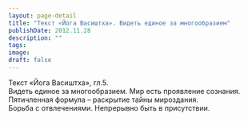 ```yaml
---
layout: page-detail
title: "Текст «Йога Васиштха». Видеть единое за многообразием"
publishDate: 2012.11.28
description: ""
tags:
image:
draft: false
---
```


 Текст «Йога Васиштха», гл.5.  
Видеть единое за многообразием. Мир есть проявление сознания.  
Пятичленная формула – раскрытие тайны мироздания.  
Борьба с отвлечениями. Непрерывно быть в присутствии.  

  
